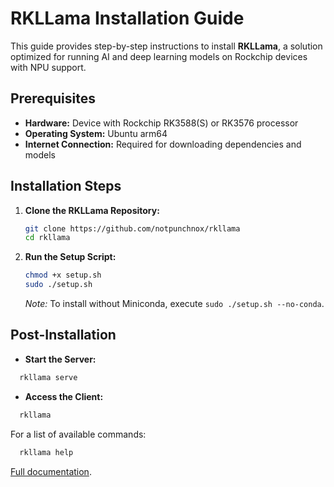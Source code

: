 # RKLLama Installation Guide

This guide provides step-by-step instructions to install **RKLLama**, a solution optimized for running AI and deep learning models on Rockchip devices with NPU support.

## Prerequisites

- **Hardware:** Device with Rockchip RK3588(S) or RK3576 processor
- **Operating System:** Ubuntu arm64
- **Internet Connection:** Required for downloading dependencies and models

## Installation Steps

1. **Clone the RKLLama Repository:**

   ```bash
   git clone https://github.com/notpunchnox/rkllama
   cd rkllama
   ```


2. **Run the Setup Script:**

   ```bash
   chmod +x setup.sh
   sudo ./setup.sh
   ```


   *Note:* To install without Miniconda, execute `sudo ./setup.sh --no-conda`.

## Post-Installation

- **Start the Server:**

  
```bash
  rkllama serve
  ```


- **Access the Client:**

  
```bash
  rkllama
  ```


  For a list of available commands:

  
```bash
  rkllama help
```


[Full documentation](../all.md). 